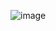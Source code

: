 ![image](https://github.com/JeonSH-Francesco/Flex_and_Bison/assets/112309895/babb7749-777e-4b08-af0c-ae95dfcaed5e)

